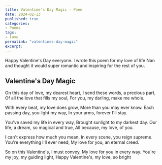 ```yaml
---
title: Valentine's Day Magic - Poem
date: 2024-02-13
published: true
categories:
- Poems
tags:
- love
permalink: "valentines-day-magic"
excerpt: 
---
```

Happy Valentine's Day everyone. I wrote this poem for my love of life Nan and thought it would super romantic and inspiring for the rest of you.

## Valentine's Day Magic

On this day of love, my dearest heart,
I send these words, a precious part,
Of all the love that fills my soul,
For you, my darling, make me whole.

With every beat, my love does grow,
More than you may ever know.
Each passing day, you light my way,
In your arms, forever I'll stay.

You've saved my life in every way,
Brought sunlight to my darkest day.
Our life, a dream, so magical and true,
All because, my love, of you.

I can't express how much you mean,
In every scene, you reign supreme.
You're everything I'll ever need,
My love for you, an eternal creed.

So on this Valentine's, I must convey,
My love for you in every way.
You're my joy, my guiding light,
Happy Valentine's, my love, so bright